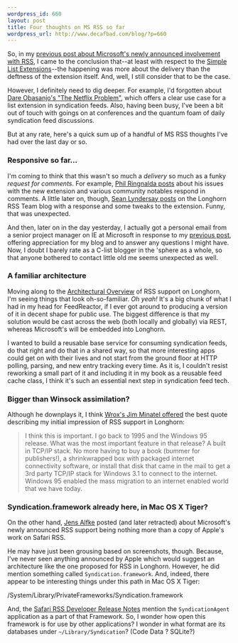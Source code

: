 ```yaml
--- 
wordpress_id: 660
layout: post
title: Four thoughts on MS RSS so far
wordpress_url: http://www.decafbad.com/blog/?p=660
---
```

So, in my [previous post about Microsoft's newly announced involvement with RSS][prev], I came to the conclusion that--at least with respect to the [Simple List Extensions][sle]--the happening was more about the delivery than the deftness of the extension itself.  And, well, I still consider that to be the case.  

However, I definitely need to dig deeper.  For example, I'd forgotten about [Dare Obasanjo's "The Netflix Problem"][netflix], which offers a clear use case for a list extension in syndication feeds.  Also, having been busy, I've been a bit out of touch with goings on at conferences and the quantum foam of daily syndication feed discussions.

But at any rate, here's a quick sum up of a handful of MS RSS thoughts I've had over the last day or so.

[netflix]: http://www.25hoursaday.com/weblog/PermaLink.aspx?guid=a257ba40-b9fd-4cba-959a-2bba6ae917f0

### Responsive so far...

I'm coming to think that this wasn't so much a *delivery* so much as a funky *request for comments*.  For example, [Phil Ringnalda posts][phil] about his issues with the new extension and various community notables respond in comments.  A little later on, though, [Sean Lyndersay posts][response] on the Longhorn RSS Team blog with a response and some tweaks to the extension.  Funny, that was unexpected.

And then, later on in the day yesterday, I actually got a personal email from a senior project manager on IE at Microsoft in response to my [previous post][prev], offering appreciation for my blog and to answer any questions I might have.  Now, I doubt I barely rate as a C-list blogger in the 'sphere as a whole, so that anyone bothered to contact little old me seems unexpected as well.

### A familiar architecture

Moving along to the [Architectural Overview][arch] of RSS support on Longhorn, I'm seeing things that look oh-so-familiar.  *Oh yeah!*  It's a big chunk of what I had in my head for FeedReactor, if I ever got around to producing a version of it in decent shape for public use.  The biggest difference is that my solution would be cast across the web (both locally and globally) via REST, whereas Microsoft's will be embedded into Longhorn.

I wanted to build a reusable base service for consuming syndication feeds, do that right and do that in a shared way, so that more interesting apps could get on with their lives and not start from the ground floor at HTTP polling, parsing, and new entry tracking every time.  As it is, I couldn't resist reworking a small part of it and including it in my book as a reusable feed cache class, I think it's such an essential next step in syndication feed tech.

### Bigger than Winsock assimilation? 

Although he downplays it, I think [Wrox's Jim Minatel offered][mina] the best quote describing my initial impression of RSS support in Longhorn:

> I think this is important. I go back to 1995 and the Windows 95 release. What was the most important feature in that release? A built in TCP/IP stack. No more having to buy a book (bummer for publishers!), a shrinkwrapped box with packaged internet connectivity software, or install that disk that came in the mail to get a 3rd party TCP/IP stack for Windows 3.1 to connect to the internet. Windows 95 enabled the mass migration to an internet enabled world that we have today.

### Syndication.framework already here, in Mac OS X Tiger?

On the other hand, [Jens Alfke][softed] posted (and later retracted) about Microsoft's newly announced RSS support being nothing more than a copy of Apple's work on Safari RSS.

He may have just been grousing based on screenshots, though.  Because, I've never seen anything announced by Apple which would suggest an architecture like the one proposed for RSS in Longhorn.  However, he did mention something called `Syndication.framework`.  And, indeed, there appear to be interesting things under this path in Mac OS X Tiger:

  /System/Library/PrivateFrameworks/Syndication.framework

And, the [Safari RSS Developer Release Notes][srss] mention the `SyndicationAgent` application as a part of that Framework.  So, I wonder how open this framework is for use by other applications?  I wonder in what format are its databases under `~/Library/Syndication`?  (Code Data ? SQLite?)

[srss]: http://developer.apple.com/releasenotes/InternetWeb/SafariRSS.html
[mina]: http://wroxblog.typepad.com/minatel/2005/06/microsoft_rss_l.html
[arch]: http://msdn.microsoft.com/longhorn/understanding/rss/rsslonghorn/#architecture
[prev]: http://www.decafbad.com/blog/2005/06/25/microsoft_rss_godzilla_tiptoes_into_tokyo
[sle]: http://msdn.microsoft.com/Longhorn/understanding/rss/simplefeedextensions/
[softed]: http://mooseyard.com/Jens/index.php
[response]: http://blogs.msdn.com/rssteam/archive/2005/06/25/432686.aspx
[phil]: http://philringnalda.com/blog/2005/06/ms_embraces_rss.php
